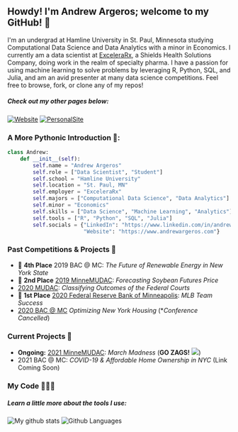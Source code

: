 ## Howdy! I'm Andrew Argeros; welcome to my GitHub! 👋

I'm an undergrad at Hamline University in St. Paul, Minnesota studying Computational Data Science and Data Analytics with a minor in Economics. I currently am a data scientist at [ExceleraRx](https://www.ExceleraRx.com), a Shields Health Solutions Company, doing work in the realm of specialty pharma. I have a passion for using machine learning to solve problems by leveraging R, Python, SQL, and Julia, and am an avid presenter at many data science competitions. Feel free to browse, fork, or clone any of my repos!

##### *Check out my other pages below:*

[![Website](https://img.shields.io/badge/linkedin-%230077B5.svg?&style=for-the-badge&logo=linkedin&logoColor=white)](https://www.linkedin.com/in/andrewargeros/)
[![PersonalSite](https://img.shields.io/static/v1?label=andrewargeros.com&message=Website&color=789ab7&style=for-the-badge)](https://www.andrewargeros.com)

### A More Pythonic Introduction 🐍:

```python
class Andrew:
    def __init__(self):
        self.name = "Andrew Argeros"
        self.role = ["Data Scientist", "Student"]
        self.school = "Hamline University"
        self.location = "St. Paul, MN"
        self.employer = "ExceleraRx"
        self.majors = ["Computational Data Science", "Data Analytics"]
        self.minor = "Economics"
        self.skills = ["Data Science", "Machine Learning", "Analytics"]
        self.tools = ["R", "Python", "SQL", "Julia"]
        self.socials = {"LinkedIn": "https://www.linkedin.com/in/andrewargeros",
                        "Website": "https://www.andrewargeros.com"}


```

### Past Competitions & Projects 🥼

- 🏅 **4th Place** 2019 BAC @ MC: *The Future of Renewable Energy in New York State*
- 🥈 **2nd Place** [2019 MinneMUDAC](https://www.github.com/andrewargeros/minnemudac): *Forecasting Soybean Futures Price*
- [2020 MUDAC](https://www.github.com/andrewargeros/mudac2020): *Classifying Outcomes of the Federal Courts*
- 🥇 **1st Place** [2020 Federal Reserve Bank of Minneapolis](https://www.github.com/andrewargeros/Federal-Reserve-2020-MLB-Team-Success): *MLB Team Success*
- [2020 BAC @ MC](https://www.github.com/andrewargeros/BAC-MC-2020) *Optimizing New York Housing* (**Conference Cancelled*)

### Current Projects 🧪

- **Ongoing:** [2021 MinneMUDAC](https://www.github.com/andrewargeros/minnemudac-2021): *March Madness* (**GO ZAGS!** ![](https://a1.espncdn.com/combiner/i?img=/i/teamlogos/ncaa/500/2250.png&h=30&w=30))
- 2021 BAC @ MC: *COVID-19 & Affordable Home Ownership in NYC* (Link Coming Soon)

### My Code ‍👨🏽‍💻

##### *Learn a little more about the tools I use:*

![My github stats](https://github-readme-stats.vercel.app/api?username=andrewargeros&show_icons=true&theme=prussian&count_private=True)
![Github Languages](https://github-readme-stats.vercel.app/api/top-langs/?username=andrewargeros&show_icons=true&layout=compact&theme=prussian&hide=html)
